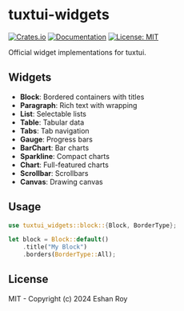 # tuxtui-widgets

[![Crates.io](https://img.shields.io/crates/v/tuxtui-widgets.svg)](https://crates.io/crates/tuxtui-widgets)
[![Documentation](https://docs.rs/tuxtui-widgets/badge.svg)](https://docs.rs/tuxtui-widgets)
[![License: MIT](https://img.shields.io/badge/License-MIT-blue.svg)](../../LICENSE)

Official widget implementations for tuxtui.

## Widgets

- **Block**: Bordered containers with titles
- **Paragraph**: Rich text with wrapping
- **List**: Selectable lists
- **Table**: Tabular data
- **Tabs**: Tab navigation
- **Gauge**: Progress bars
- **BarChart**: Bar charts
- **Sparkline**: Compact charts
- **Chart**: Full-featured charts
- **Scrollbar**: Scrollbars
- **Canvas**: Drawing canvas

## Usage

```rust
use tuxtui_widgets::block::{Block, BorderType};

let block = Block::default()
    .title("My Block")
    .borders(BorderType::All);
```

## License

MIT - Copyright (c) 2024 Eshan Roy
